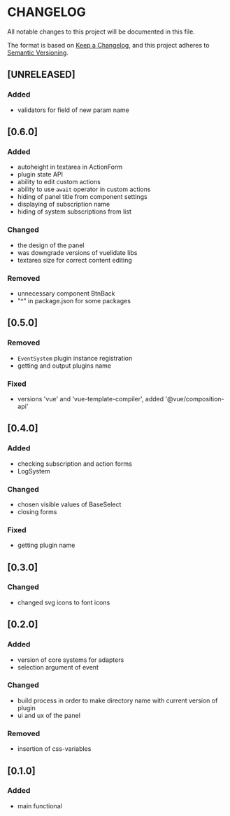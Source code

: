 # CHANGELOG

All notable changes to this project will be documented in this file.

The format is based on [Keep a Changelog](https://keepachangelog.com/en/1.0.0/),
and this project adheres to [Semantic Versioning](https://semver.org/spec/v2.0.0.html).

## [UNRELEASED]

### Added

- validators for field of new param name

## [0.6.0]

### Added

- autoheight in textarea in ActionForm
- plugin state API
- ability to edit custom actions
- ability to use `await` operator in custom actions
- hiding of panel title from component settings
- displaying of subscription name
- hiding of system subscriptions from list

### Changed

- the design of the panel
- was downgrade versions of vuelidate libs
- textarea size for correct content editing

### Removed

- unnecessary component BtnBack
- "^" in package.json for some packages

## [0.5.0]

### Removed

- `EventSystem` plugin instance registration
- getting and output plugins name

### Fixed

- versions 'vue' and 'vue-template-compiler', added '@vue/composition-api'

## [0.4.0]

### Added

- checking subscription and action forms
- LogSystem

### Changed

- chosen visible values of BaseSelect
- closing forms

### Fixed

- getting plugin name

## [0.3.0]

### Changed

- changed svg icons to font icons

## [0.2.0]

### Added

- version of core systems for adapters
- selection argument of event

### Changed

- build process in order to make directory name with current version of plugin
- ui and ux of the panel

### Removed

- insertion of css-variables

## [0.1.0]

### Added

- main functional
